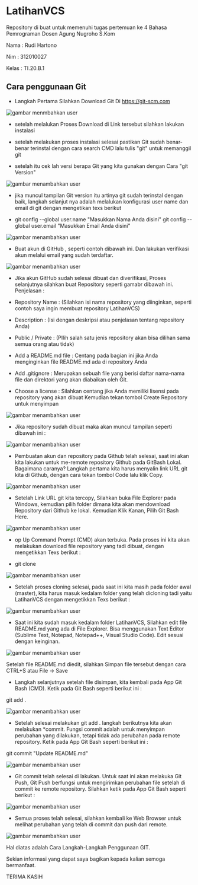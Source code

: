 # LatihanVCS
Repository di buat untuk memenuhi tugas pertemuan ke 4 Bahasa Pemrograman Dosen Agung Nugroho S.Kom

Nama  : Rudi Hartono

Nim   : 312010027

Kelas : TI.20.B.1

## Cara penggunaan Git

* Langkah Pertama Silahkan Download Git Di https://git-scm.com

![gambar menmbahkan user](gambar/git-downloadlink.PNG) 

* setelah melalukan Proses Download di Link tersebut silahkan lakukan instalasi 

* setelah melakukan proses instalasi selesai pastikan Git sudah benar-benar terinstal dengan cara search CMD lalu tulis "git" untuk memanggil git

* setelah itu cek lah versi berapa Git yang kita gunakan dengan Cara "git Version"

![gambar menambahkan user](gambar/git-version.PNG)

* jika muncul tampilan Git version itu artinya git sudah terinstal dengan baik, langkah selanjut nya adalah melalukan konfigurasi user name dan email di git dengan mengetikan texs berikut

* git config --global user.name "Masukkan Nama Anda disini" git config --global user.email "Masukkan Email Anda disini"

![gambar menambahkan user](gambar/git-email.PNG)

* Buat akun di GitHub , seperti contoh dibawah ini. Dan lakukan verifikasi akun melalui email yang sudah terdaftar.

![gambar menambahkan user](gambar/git-signup.PNG)

* Jika akun GitHub sudah selesai dibuat dan diverifikasi, Proses selanjutnya silahkan buat Repository seperti gamabr dibawah ini. Penjelasan :

- Repository Name : (Silahkan isi nama repository yang diinginkan, seperti contoh saya ingin membuat repository LatihanVCS)

- Description : (Isi dengan deskripsi atau penjelasan tentang repository Anda)

- Public / Private : (PIlih salah satu jenis repository akan bisa dilihan sama semua orang atau tidak)

- Add a README.md file : Centang pada bagian ini jika Anda menginginkan file README.md ada di repository Anda

- Add .gitignore : Merupakan sebuah file yang berisi daftar nama-nama file dan direktori yang akan diabaikan oleh Git.

- Choose a license : Silahkan centang jika Anda memiliki lisensi pada repository yang akan dibuat Kemudian tekan tombol Create Repository untuk menyimpan

![gambar menambahkan user](gambar/github-newrepo1.PNG)

* Jika repository sudah dibuat maka akan muncul tampilan seperti dibawah ini :

![gambar menambahkan user](gambar/github-view1.PNG)

* Pembuatan akun dan repository pada Github telah selesai, saat ini akan kita lakukan untuk me-remote repository Github pada GitBash Lokal. Bagaimana caranya? Langkah pertama kita harus menyalin link URL git kita di Github, dengan cara tekan tombol Code lalu klik Copy.

![gambar menambahkan user](gambar/git-code.PNG)

* Setelah Link URL git kita tercopy, Silahkan buka File Explorer pada Windows, kemudian pilih folder dimana kita akan mendownload Repository dari Github ke lokal. Kemudian Klik Kanan, Pilih Git Bash Here.

![gambar menambahkan user](gambar/open-github.PNG)

* op Up Command Prompt (CMD) akan terbuka. Pada proses ini kita akan melakukan download file repository yang tadi dibuat, dengan mengetikkan Texs berikut :

- git clone

![gambar menambahkan user](gambar/git-clone.PNG)

* Setelah proses cloning selesai, pada saat ini kita masih pada folder awal (master), kita harus masuk kedalam folder yang telah dicloning tadi yaitu LatihanVCS dengan mengetikkan Texs berikut :

![gambar menambahkan user](gambar/Cd-Folder.PNG)

* Saat ini kita sudah masuk kedalam folder LatihanVCS, Silahkan edit file README.md yang ada di File Explorer. Bisa menggunakan Text Editor (Sublime Text, Notepad, Notepad++, Visual Studio Code). Edit sesuai dengan keinginan.

![gambar menambahkan user](gambar/Edit-Readme.PNG)

Setelah file README.md diedit, silahkan Simpan file tersebut dengan cara CTRL+S atau File -> Save

* Langkah selanjutnya setelah file disimpan, kita kembali pada App Git Bash (CMD). Ketik pada Git Bash seperti berikut ini :

git add .

![gambar menambahkan user](gambar/git-add.PNG)

* Setelah selesai melakukan git add . langkah berikutnya kita akan melakukan *commit. Fungsi commit adalah untuk menyimpan perubahan yang dilakukan, tetapi tidak ada perubahan pada remote repository. Ketik pada App Git Bash seperti berikut ini :

git commit "Update README.md"

![gambar menambahkan user](gambar/git-commit.PNG)

* Git commit telah selesai di lakukan. Untuk saat ini akan melakuka Git Push, Git Push berfungsi untuk mengirimkan perubahan file setelah di commit ke remote repository. Silahkan ketik pada App Git Bash seperti berikut :

![gambar menambahkan user](gambar/git-push.PNG)

* Semua proses telah selesai, silahkan kembali ke Web Browser untuk melihat perubahan yang telah di commit dan push dari remote.

![gambar menambahkan user](gambar/git-web.PNG)

Hal diatas adalah Cara Langkah-Langkah Penggunaan GIT.

Sekian informasi yang dapat saya bagikan kepada kalian semoga bermanfaat.


TERIMA KASIH


